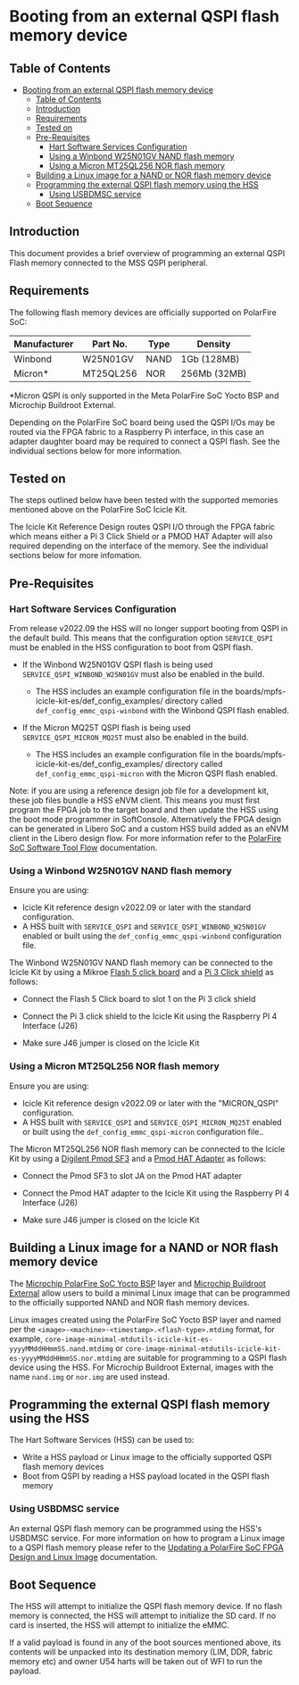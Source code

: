 # Booting from an external QSPI flash memory device

## Table of Contents

- [Booting from an external QSPI flash memory device](#booting-from-an-external-qspi-flash-memory-device)
  - [Table of Contents](#table-of-contents)
  - [Introduction](#introduction)
  - [Requirements](#requirements)
  - [Tested on](#tested-on)
  - [Pre-Requisites](#pre-requisites)
    - [Hart Software Services Configuration](#hart-software-services-configuration)
    - [Using a Winbond W25N01GV NAND flash memory](#using-a-winbond-w25n01gv-nand-flash-memory)
    - [Using a Micron MT25QL256 NOR flash memory](#using-a-micron-mt25ql256-nor-flash-memory)
  - [Building a Linux image for a NAND or NOR flash memory device](#building-a-linux-image-for-a-nand-or-nor-flash-memory-device)
  - [Programming the external QSPI flash memory using the HSS](#programming-the-external-qspi-flash-memory-using-the-hss)
    - [Using USBDMSC service](#using-usbdmsc-service)
  - [Boot Sequence](#boot-sequence)

<a name="introduction"></a>

## Introduction

This document provides a brief overview of programming an external QSPI Flash memory connected to the MSS QSPI peripheral.

<a name="requirements"></a>

## Requirements

The following flash memory devices are officially supported on PolarFire SoC:

| Manufacturer  | Part No. | Type | Density       |
|---------------|----------|------|---------------|
| Winbond       | W25N01GV | NAND | 1Gb (128MB)   |
| Micron*       | MT25QL256| NOR | 256Mb (32MB)   |

*Micron QSPI is only supported in the Meta PolarFire SoC Yocto BSP and Microchip Buildroot External.

Depending on the PolarFire SoC board being used the QSPI I/Os may be routed via the FPGA fabric to a Raspberry Pi interface, in this case an adapter daughter board may be required to connect a QSPI flash. See the individual sections below for more information.

<a name="tested-on"></a>

## Tested on

The steps outlined below have been tested with the supported memories mentioned above on the PolarFire SoC Icicle Kit.

The Icicle Kit Reference Design routes QSPI I/O through the FPGA fabric which means either a Pi 3 Click Shield or a PMOD HAT Adapter will also required depending on the interface of the memory.
See the individual sections below for more infomation.

<a name="pre-requisites"></a>

## Pre-Requisites

<a name="hart-software-services-configuration"></a>

### Hart Software Services Configuration

From release v2022.09 the HSS will no longer support booting from QSPI in the default build.
This means that the configuration option `SERVICE_QSPI` must be enabled in the HSS configuration to boot from QSPI flash.

- If the Winbond W25N01GV QSPI flash is being used `SERVICE_QSPI_WINBOND_W25N01GV` must also be enabled in the build.
  - The HSS includes an example configuration file in the boards/mpfs-icicle-kit-es/def_config_examples/ directory called `def_config_emmc_qspi-winbond` with the Winbond QSPI flash enabled.

- If the Micron MQ25T QSPI flash is being used `SERVICE_QSPI_MICRON_MQ25T` must also be enabled in the build.
  - The HSS includes an example configuration file in the boards/mpfs-icicle-kit-es/def_config_examples/ directory called `def_config_emmc_qspi-micron` with the Micron QSPI flash enabled.

Note: if you are using a reference design job file for a development kit, these job files bundle a HSS eNVM client.
This means you must first program the FPGA job to the target board and then update the HSS using the boot mode programmer in SoftConsole.
Alternatively the FPGA design can be generated in Libero SoC and a custom HSS build added as an eNVM client in the Libero design flow.
For more information refer to the [PolarFire SoC Software Tool Flow](https://mi-v-ecosystem.github.io/redirects/software-development_polarfire-soc-software-tool-flow) documentation.

<a name="using-a-winbond-w25n01gv-nand-flash-memory"></a>

### Using a Winbond W25N01GV NAND flash memory

Ensure you are using:

- Icicle Kit reference design v2022.09 or later with the standard configuration.
- A HSS built with `SERVICE_QSPI` and `SERVICE_QSPI_WINBOND_W25N01GV` enabled or built using the `def_config_emmc_qspi-winbond` configuration file.

The Winbond W25N01GV NAND flash memory can be connected to the Icicle Kit by using a Mikroe [Flash 5 click board](https://www.mikroe.com/flash-5-click) and a [Pi 3 Click shield](https://www.mikroe.com/pi-3-click-shield) as follows:

- Connect the Flash 5 Click board to slot 1 on the Pi 3 click shield

- Connect the Pi 3 click shield to the Icicle Kit using the Raspberry PI 4 Interface (J26)

- Make sure J46 jumper is closed on the Icicle Kit

<a name="using-a-micron-mt25ql256-nor-flash-memory"></a>

### Using a Micron MT25QL256 NOR flash memory

Ensure you are using:

- Icicle Kit reference design v2022.09 or later with the "MICRON_QSPI" configuration.
- A HSS built with `SERVICE_QSPI` and `SERVICE_QSPI_MICRON_MQ25T` enabled or built using the `def_config_emmc_qspi-micron` configuration file..

The Micron MT25QL256 NOR flash memory can be connected to the Icicle Kit by using a [Digilent Pmod SF3](https://digilent.com/reference/pmod/pmodsf3/start) and a [Pmod HAT Adapter](https://digilent.com/shop/pmod-hat-adapter-pmod-expansion-for-raspberry-pi) as follows:

- Connect the Pmod SF3 to slot JA on the Pmod HAT adapter

- Connect the Pmod HAT adapter to the Icicle Kit using the Raspberry PI 4 Interface (J26)

- Make sure J46 jumper is closed on the Icicle Kit

<a name="building-a-linux-image-for-a-nand-or-nor-flash-memory-device"></a>

## Building a Linux image for a NAND or NOR flash memory device

The [Microchip PolarFire SoC Yocto BSP](https://github.com/polarfire-soc/meta-polarfire-soc-yocto-bsp) layer and [Microchip Buildroot External](https://mi-v-ecosystem.github.io/redirects/repo-microchip-buildroot-external) allow users to build a minimal Linux image that can be programmed to the officially supported NAND and NOR flash memory devices.

Linux images created using the PolarFire SoC Yocto BSP layer and named per the `<image>-<machine>-<timestamp>.<flash-type>.mtdimg` format, for example, `core-image-minimal-mtdutils-icicle-kit-es-yyyyMMddHHmmSS.nand.mtdimg` or `core-image-minimal-mtdutils-icicle-kit-es-yyyyMMddHHmmSS.nor.mtdimg` are suitable for programming to a QSPI flash device using the HSS. For Microchip Buildroot External, images with the name `nand.img` or `nor.img` are used instead.

<a name="programming-the-external-qspi-flash-memory-using-the-hss"></a>

## Programming the external QSPI flash memory using the HSS

The Hart Software Services (HSS) can be used to:

- Write a HSS payload or Linux image to the officially supported QSPI flash memory devices
- Boot from QSPI by reading a HSS payload located in the QSPI flash memory

<a name="using-usbdmsc-service"></a>

### Using USBDMSC service

An external QSPI flash memory can be programmed using the HSS's USBDMSC service.
For more information on how to program a Linux image to a QSPI flash memory please refer to the [Updating a PolarFire SoC FPGA Design and Linux Image](https://mi-v-ecosystem.github.io/redirects/updating-icicle-kit_updating-icicle-kit-design-and-linux) documentation.

<a name="boot-sequence"></a>

## Boot Sequence

The HSS will attempt to initialize the QSPI flash memory device. If no flash memory is connected, the HSS will attempt to initialize the SD card. If no card is inserted, the HSS will attempt to initialize the eMMC.

If a valid payload is found in any of the boot sources mentioned above, its contents will be unpacked into its destination memory (LIM, DDR, fabric memory etc) and owner U54 harts will be taken out of WFI to run the payload.
